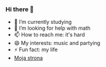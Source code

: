 ### Hi there 👋

- 🌱 I’m currently studying
- 🤔 I’m looking for help with math
- 📫 How to reach me: it's hard
- 😄 My interests: music and partying
- ⚡ Fun fact: my life
- [Moja strona](https://github.com/Rosul9/Rosul9.github.io.git)
